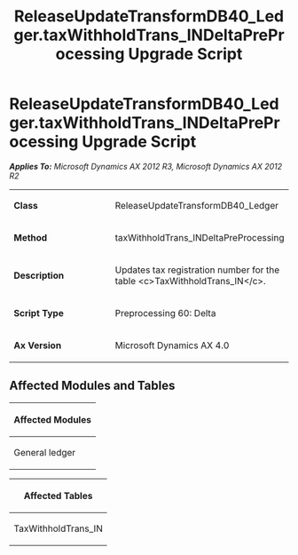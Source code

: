 ﻿---
title: ReleaseUpdateTransformDB40_Ledger.taxWithholdTrans_INDeltaPreProcessing Upgrade Script
TOCTitle: ReleaseUpdateTransformDB40_Ledger.taxWithholdTrans_INDeltaPreProcessing Upgrade Script
ms:assetid: 7c203689-b875-315c-8289-2893cf7108ae
ms:mtpsurl: https://msdn.microsoft.com/en-us/library/JJ719457(v=AX.60)
ms:contentKeyID: 49709247
ms.date: 05/18/2015
mtps_version: v=AX.60
---

# ReleaseUpdateTransformDB40\_Ledger.taxWithholdTrans\_INDeltaPreProcessing Upgrade Script 


_**Applies To:** Microsoft Dynamics AX 2012 R3, Microsoft Dynamics AX 2012 R2_

<table>
<colgroup>
<col style="width: 50%" />
<col style="width: 50%" />
</colgroup>
<tbody>
<tr class="odd">
<td><p><strong>Class</strong></p></td>
<td><p>ReleaseUpdateTransformDB40_Ledger</p></td>
</tr>
<tr class="even">
<td><p><strong>Method</strong></p></td>
<td><p>taxWithholdTrans_INDeltaPreProcessing</p></td>
</tr>
<tr class="odd">
<td><p><strong>Description</strong></p></td>
<td><p>Updates tax registration number for the table &lt;c&gt;TaxWithholdTrans_IN&lt;/c&gt;.</p></td>
</tr>
<tr class="even">
<td><p><strong>Script Type</strong></p></td>
<td><p>Preprocessing 60: Delta</p></td>
</tr>
<tr class="odd">
<td><p><strong>Ax Version</strong></p></td>
<td><p>Microsoft Dynamics AX 4.0</p></td>
</tr>
</tbody>
</table>


## Affected Modules and Tables

<table>
<colgroup>
<col style="width: 100%" />
</colgroup>
<thead>
<tr class="header">
<th><p>Affected Modules</p></th>
</tr>
</thead>
<tbody>
<tr class="odd">
<td><p>General ledger</p></td>
</tr>
</tbody>
</table>


<table>
<colgroup>
<col style="width: 100%" />
</colgroup>
<thead>
<tr class="header">
<th><p>Affected Tables</p></th>
</tr>
</thead>
<tbody>
<tr class="odd">
<td><p>TaxWithholdTrans_IN</p></td>
</tr>
</tbody>
</table>

  


